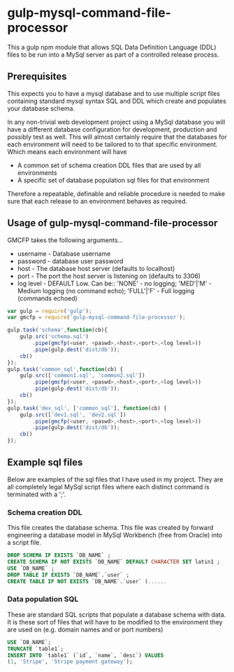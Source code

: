 # gulp-mysql-command-file-processor
This a gulp npm module that allows SQL Data Definition Language (DDL) files to be run into a MySql server as part of a controlled release process.
## Prerequisites
This expects you to have a mysql database and to use multiple script files containing standard mysql syntax SQL and DDL which create and populates your database schema.

In any non-trivial web development project using a MySql database you will have a different database configuration for development, production and possibly test as well. This will almost certainly require that the databases for each environment will need to be tailored to to that specific environment. Which means each environment will have
- A common set of schema creation DDL files that are used by all environments
- A specific set of database population sql files for that environment

Therefore a repeatable, definable and reliable procedure is needed to make sure that each release to an environment behaves as required.

## Usage of gulp-mysql-command-file-processor
GMCFP takes the following arguments...
- username - Database username
- password - database user password
- host - The database host server (defaults to localhost)
- port - The port the host server is listening on (defaults to 3306)
- log level - DEFAULT Low. Can be:: 'NONE' - no logging; 'MED'|'M' - Medium logging (no command echo); 'FULL'|'F' - Full logging (commands echoed)

```js
var gulp = require('gulp');
var gmcfp = require('gulp-mysql-command-file-processor');

gulp.task('schema',function(cb){
	gulp.src('schema.sql')
		.pipe(gmcfp(<user, <paswd>,<host>,<port>,<log level>))
		.pipe(gulp.dest('dist/db'));
	cb()
});
gulp.task('common_sql',function(cb) {
	gulp.src(['common1.sql', 'common2.sql'])
		.pipe(gmcfp(<user, <paswd>,<host>,<port>,<log level>))
		.pipe(gulp.dest('dist/db'));
	cb()
});
gulp.task('dev_sql', ['common_sql'], function(cb) {
	gulp.src(['dev1.sql', 'dev2.sql'])
		.pipe(gmcfp(<user, <paswd>,<host>,<port>,<log level>))
		.pipe(gulp.dest('dist/db'));
	cb()
});

```

## Example sql files
Below are examples of the sql files that I have used in my project. They are all completely legal MySql script files where each distinct command is terminated with a ';'.
### Schema creation DDL
This file creates the database schema. This file was created by forward engineering a database model in MySql Workbench (free from Oracle) into a script file.
```sql
DROP SCHEMA IF EXISTS `DB_NAME` ;
CREATE SCHEMA IF NOT EXISTS `DB_NAME` DEFAULT CHARACTER SET latin1 ;
USE `DB_NAME` ;
DROP TABLE IF EXISTS `DB_NAME`.`user` ;
CREATE TABLE IF NOT EXISTS `DB_NAME`.`user` (......
```

### Data population SQL
These are standard SQL scripts that populate a database schema with data. It is these sort of files that will have to be modified to the environment they are used on (e.g. domain names and or port numbers)
```sql
USE `DB_NAME`;
TRUNCATE `table1`;
INSERT INTO `table1` (`id`, `name`, `desc`) VALUES
(1, 'Stripe', 'Stripe payment gateway');
```
